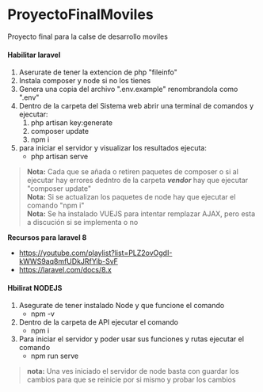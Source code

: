 # ProyectoFinalMoviles
Proyecto final para la calse de desarrollo moviles

#### Habilitar laravel
1. Aserurate de tener la extencion de php "fileinfo"
2. Instala composer y node si no los tienes
3. Genera una copia del archivo ".env.example" renombrandola como ".env"
4. Dentro de la carpeta del Sistema web abrir una terminal de comandos y ejecutar:
   1. php artisan key:generate
   2. composer update
   3. npm i
5. para iniciar el servidor y visualizar los resultados ejecuta:
   - php artisan serve
   
>**Nota:** Cada que se añada o retiren paquetes de composer o si al ejecutar hay errores dedntro de la carpeta ***vendor*** hay que ejecutar "composer update"  
>**Nota:** Si se actualizan los paquetes de node hay que ejecutar el comando "npm i"  
>**Nota:** Se ha instalado VUEJS para intentar remplazar AJAX, pero esta a discución si se implementa o no

**Recursos para laravel 8**
- https://youtube.com/playlist?list=PLZ2ovOgdI-kWWS9aq8mfUDkJRfYib-SvF
- https://laravel.com/docs/8.x


#### Hbilirat NODEJS
1. Asegurate de tener instalado Node y que funcione el comando 
   - npm -v
2. Dentro de la carpeta de API ejecutar el comando
   - npm i
3. Para iniciar el servidor y poder usar sus funciones y rutas ejecutar el comando
   - npm run serve

>**nota:** Una ves iniciado el servidor de node basta con guardar los cambios para que se reinicie por si mismo y probar los cambios
